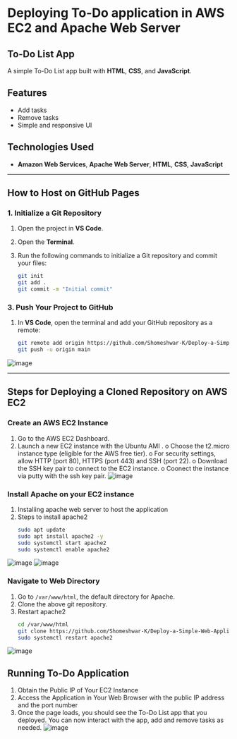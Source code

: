 # Deploying To-Do application in AWS EC2 and Apache Web Server

## To-Do List App

A simple To-Do List app built with **HTML**, **CSS**, and **JavaScript**.

## Features
- Add tasks
- Remove tasks
- Simple and responsive UI

## Technologies Used
- **Amazon Web Services**, **Apache Web Server**, **HTML**, **CSS**, **JavaScript**

---

## How to Host on GitHub Pages

### 1. Initialize a Git Repository

1. Open the project in **VS Code**.
2. Open the **Terminal**.
3. Run the following commands to initialize a Git repository and commit your files:

   ```bash
   git init
   git add .
   git commit -m "Initial commit"


### 3. Push Your Project to GitHub

1. In **VS Code**, open the terminal and add your GitHub repository as a remote:

   ```bash
   git remote add origin https://github.com/Shomeshwar-K/Deploy-a-Simple-Web-Application.git
   git push -u origin main
![image](https://github.com/user-attachments/assets/aeaa3493-2ebc-47b5-952c-033967c74028)

---

## Steps for Deploying a Cloned Repository on AWS EC2

### Create an AWS EC2 Instance
1.	Go to the AWS EC2 Dashboard.
2.	Launch a new EC2 instance with the Ubuntu AMI .
    o	Choose the t2.micro instance type (eligible for the AWS free tier).
    o	For security settings, allow HTTP (port 80), HTTPS (port 443) and SSH (port 22).
    o	Download the SSH key pair to connect to the EC2 instance.
    o	Coonect the instance via putty with the ssh key pair.
![image](https://github.com/user-attachments/assets/17597af1-ea31-4e7f-b458-84fb7df70197)



### Install Apache on your EC2 instance
1.  Instaliing apache web server to host the application
2.  Steps to install apache2
    ```bash
    sudo apt update 
    sudo apt install apache2 -y
    sudo systemctl start apache2
    sudo systemctl enable apache2
![image](https://github.com/user-attachments/assets/dcc37079-ab75-4be0-99a2-4236c2db35b8)
![image](https://github.com/user-attachments/assets/caee56cf-e25c-489e-a0b1-4b3aaf13d96e)

### Navigate to Web Directory 
1.  Go to `/var/www/html`, the default directory for Apache.
2.  Clone the above git repository.
3.  Restart apache2  
    ```bash
    cd /var/www/html
    git clone https://github.com/Shomeshwar-K/Deploy-a-Simple-Web-Application.git
    sudo systemctl restart apache2
![image](https://github.com/user-attachments/assets/9de5dbf0-e05b-46a8-8279-af126691400f)

## Running To-Do Application

1.   Obtain the Public IP of Your EC2 Instance
2.   Access the Application in Your Web Browser with the public IP address and the port number
3.   Once the page loads, you should see the To-Do List app that you deployed. You can now interact with the app, add and remove tasks as needed.
![image](https://github.com/user-attachments/assets/d16d6dc9-01db-44ab-96a9-dbba95283136)

